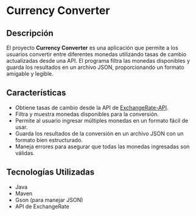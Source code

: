 # Currency Converter

## Descripción

El proyecto **Currency Converter** es una aplicación que permite a los usuarios convertir entre diferentes monedas utilizando tasas de cambio actualizadas desde una API. El programa filtra las monedas disponibles y guarda los resultados en un archivo JSON, proporcionando un formato amigable y legible.

## Características

- Obtiene tasas de cambio desde la API de [ExchangeRate-API](https://v6.exchangerate-api.com).
- Filtra y muestra monedas disponibles para la conversión.
- Permite al usuario ingresar múltiples monedas en un formato fácil de usar.
- Guarda los resultados de la conversión en un archivo JSON con un formato bien estructurado.
- Maneja errores para asegurar que todas las monedas ingresadas son válidas.

## Tecnologías Utilizadas

- Java 
- Maven
- Gson (para manejar JSON)
- API de ExchangeRate
